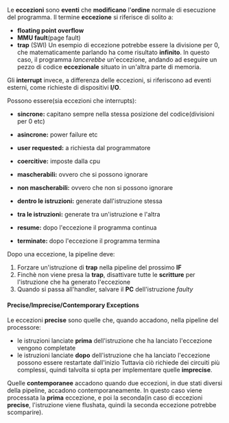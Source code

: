 
Le **eccezioni** sono **eventi** che **modificano** l'**ordine** normale di esecuzione del programma.
Il termine **eccezione** si riferisce di solito a:
- **floating point overflow**
- **MMU fault**(page fault)
- **trap** (SWI)
Un esempio di eccezione potrebbe essere la divisione per 0, che matematicamente parlando ha come risultato **infinito**.
In questo caso, il programma *lancerebbe* un'eccezione, andando ad eseguire un pezzo di codice **eccezionale** situato in un'altra parte di memoria.

Gli **interrupt** invece, a differenza delle eccezioni, si riferiscono ad eventi esterni, come richieste di dispositivi **I/O**.

Possono essere(sia eccezioni che interrupts):
- **sincrone:** capitano sempre nella stessa posizione del codice(divisioni per 0 etc)
- **asincrone:** power failure etc

- **user requested:** a richiesta dal programmatore
- **coercitive:** imposte dalla cpu

- **mascherabili:** ovvero che si possono ignorare
- **non mascherabili:** ovvero che non si possono ignorare

- **dentro le istruzioni:** generate dall'istruzione stessa
- **tra le istruzioni:** generate tra un'istruzione e l'altra

- **resume:** dopo l'eccezione il programma continua
- **terminate:** dopo l'eccezione il programma termina

Dopo una eccezione, la pipeline deve:
1. Forzare un'istruzione di **trap** nella pipeline del prossimo **IF**
2. Finchè non viene presa la **trap**, disattivare tutte le **scritture** per l'istruzione che ha generato l'eccezione
3. Quando si passa all'handler, salvare il **PC** dell'istruzione *faulty*

#### Precise/Imprecise/Contemporary Exceptions
Le eccezioni **precise** sono quelle che, quando accadono, nella pipeline del processore:
- le istruzioni lanciate **prima** dell'istruzione che ha lanciato l'eccezione vengono completate
- le istruzioni lanciate **dopo** dell'istruzione che ha lanciato l'eccezione possono essere restartate dall'inizio
Tuttavia ciò richiede dei circuiti più complessi, quindi talvolta si opta per implementare quelle **imprecise**.

Quelle **contemporanee** accadono quando due eccezioni, in due stati diversi della pipeline, accadono contemporaneamente.
In questo caso viene processata la **prima** eccezione, e poi la seconda(in caso di eccezioni **precise**, l'istruzione viene flushata, quindi la seconda eccezione potrebbe scomparire).
